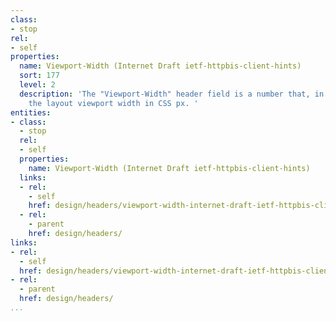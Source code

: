 ```yaml
---
class:
- stop
rel:
- self
properties:
  name: Viewport-Width (Internet Draft ietf-httpbis-client-hints)
  sort: 177
  level: 2
  description: 'The "Viewport-Width" header field is a number that, in requests, indicates
    the layout viewport width in CSS px. '
entities:
- class:
  - stop
  rel:
  - self
  properties:
    name: Viewport-Width (Internet Draft ietf-httpbis-client-hints)
  links:
  - rel:
    - self
    href: design/headers/viewport-width-internet-draft-ietf-httpbis-client-hints.md
  - rel:
    - parent
    href: design/headers/
links:
- rel:
  - self
  href: design/headers/viewport-width-internet-draft-ietf-httpbis-client-hints.md
- rel:
  - parent
  href: design/headers/
...
```

